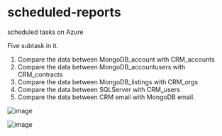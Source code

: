 # scheduled-reports
scheduled tasks on Azure

Five subtask in it.    
1. Compare the data between MongoDB_account with CRM_accounts
2. Compare the data between MongoDB_accountusers with CRM_contracts
3. Compare the data between MongoDB_listings with CRM_orgs
4. Compare the data between SQLServer with CRM_users
5. Compare the data between CRM email with MongoDB email.



![image](https://user-images.githubusercontent.com/75282285/184558838-04f7ac5f-0f40-4930-a9e9-7b1f1b8fc65a.png)



![image](https://user-images.githubusercontent.com/75282285/184558852-d041f219-a69d-4096-8c85-b69b7cfc4a62.png)

